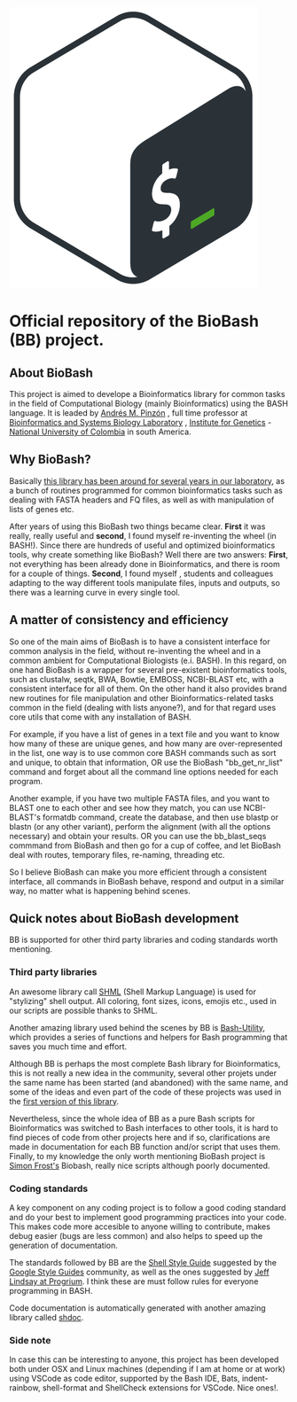 ![](web/bash_logo.png) 

# Official repository of the BioBash (BB) project.

## About BioBash
This project is aimed to develope a Bioinformatics library for common tasks in the field of Computational Biology (mainly Bioinformatics) using the BASH language.
It is leaded by [Andrés M. Pinzón](https://www.researchgate.net/profile/Andres-Pinzon-13/research) , full time professor at [Bioinformatics and Systems Biology Laboratory](https://gibbslab.github.io/) , [Institute for Genetics](https://genetica.unal.edu.co/)  - [National University of Colombia](http://unal.edu.co/)  in south America. 

## Why BioBash?
Basically [this library has been around for several years in our laboratory](https://github.com/gibbslab/biobash), as a bunch of routines programmed for common bioinformatics tasks such as dealing with FASTA headers and FQ files, as well as with manipulation of lists of genes etc.

After years of using this BioBash two things became clear. **First** it was really, really useful and **second**, I found myself re-inventing the wheel  (in BASH!).
Since there are hundreds of useful and optimized bioinformatics tools, why create something like BioBash? Well there are two answers: **First**, not everything has been already done in Bioinformatics, and there is room for a couple of things. **Second**, I found myself , students and  colleagues adapting to the way different tools manipulate files, inputs and outputs, so there was a learning curve in every single tool.

## A matter of consistency and efficiency
So one of the main aims of BioBash is to have a consistent interface for common analysis in the field, without re-inventing the wheel and in a common ambient for Computational Biologists (e.i. BASH). 
In this regard, on one hand BioBash is a wrapper for several pre-existent bioinformatics tools, such as clustalw, seqtk, BWA, Bowtie, EMBOSS, NCBI-BLAST etc, with a consistent interface for all of them. On the other hand it also provides brand new routines for file manipulation and other Bioinformatics-related tasks common in the field (dealing with lists anyone?), and for that regard uses core utils that come with any installation of BASH.

For example, if you have a list of genes in a text file and you want to know how many of these are unique genes, and how many are over-represented in the list, one way is to use common core BASH commands such as sort and unique, to obtain that information, OR use the BioBash "bb_get_nr_list" command and forget about all the command line options needed for each program.

Another example, if you have two multiple  FASTA files, and you want to BLAST one to each other and see how they match, you can use NCBI-BLAST's formatdb command, create the database, and then use blastp or blastn (or any other variant), perform the alignment (with all the options necessary) and obtain your results. OR you can use the bb_blast_seqs commmand from BioBash and then go for a cup of coffee, and let BioBash deal with routes, temporary files, re-naming, threading  etc.

So I believe BioBash can make you more efficient through a consistent interface, all commands in BioBash behave, respond and output  in a similar way, no matter what is happening behind scenes.

## Quick notes about BioBash development
BB is supported for  other third party libraries  and coding standards worth mentioning.

### Third party libraries
An awesome library call [SHML](https://odb.github.io/shml/) (Shell Markup Language) is used for "stylizing" shell output. All coloring, font sizes, icons, emojis etc., used in our scripts are possible thanks to SHML.

Another amazing library used behind the scenes by BB is [Bash-Utility](https://github.com/labbots/bash-utility), which provides a series of functions and helpers for Bash programming that saves you much time and effort.

Although BB is perhaps the most complete Bash library for Bioinformatics, this is not really a new idea in the community, several other projets under the same name has been started (and abandoned) with the same name, and some of the ideas and even part of the code of these projects was used in the [first version of this library](https://github.com/gibbslab/biobash). 

Nevertheless, since the whole idea of BB as a pure Bash scripts for Bioinformatics was switched to Bash interfaces to other tools, it is hard to find pieces of code from other projects here and if so, clarifications are made in documentation for each BB function and/or script that uses them. Finally, to my knowledge  the only worth mentioning BioBash project is [Simon Frost's](https://github.com/sdwfrost/biobash) Biobash, really nice scripts although poorly documented. 


### Coding standards
A key component on any coding  project is to follow a good coding standard and do your best to implement good programming practices into your code. This makes code more accesible to anyone willing to contribute, makes debug easier (bugs are less common) and also helps to speed up the generation of documentation.

The standards followed by BB are the [Shell Style Guide](https://google.github.io/styleguide/shellguide.html)  suggested by the [Google Style Guides](https://google.github.io/styleguide/) community, as well as the ones suggested by [Jeff Lindsay at Progrium](https://github.com/progrium/bashstyle). I think these are must follow rules for everyone programming in BASH.

Code documentation is automatically generated with another amazing library called [shdoc](https://github.com/reconquest/shdoc).

### Side note
In case this can be interesting to anyone, this project has been developed both under OSX and Linux machines (depending if I am at home or at work) using VSCode as code editor, supported by the Bash IDE, Bats, indent-rainbow, shell-format and ShellCheck extensions for VSCode. Nice ones!.













